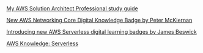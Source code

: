 
#
[My AWS Solution Architect Professional study guide](https://dev.to/aws-builders/my-aws-solution-architect-professional-study-guide-2i05)

[New AWS Networking Core Digital Knowledge Badge by Peter McKiernan](https://aws.amazon.com/blogs/networking-and-content-delivery/new-aws-networking-core-digital-knowledge-badge/)

[Introducing new AWS Serverless digital learning badges by James Beswick ](https://aws.amazon.com/blogs/compute/introducing-new-aws-serverless-digital-learning-badges/)

[AWS Knowledge: Serverless](https://www.credly.com/org/amazon-web-services/badge/aws-knowledge-serverless)